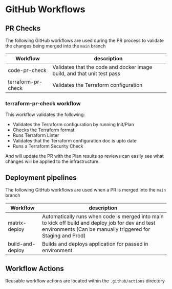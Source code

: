 # GitHub Workflows

## PR Checks

The following GitHub workflows are used during the PR process to validate the changes being merged into the `main` branch

| Workflow           | description                                                             |
| ------------------ | ----------------------------------------------------------------------- |
| code-pr-check      | Validates that the code and docker image build, and that unit test pass |
| terraform-pr-check | Validates the Terraform configuration                                   |

### terraform-pr-check workflow

This workflow validates the following:

* Validates the Terraform configuration by running Init/Plan
* Checks the Terraform format 
* Runs Terraform Linter
* Validates that the Terraform configuration doc is upto date
* Runs a Terraform Security Check

And will update the PR with the Plan results so reviews can easily see what changes will be applied to the infrastructure.

## Deployment pipelines

The following GitHub workflows are used when a PR is merged into the `main` branch

| Workflow         | description                                                                                                                                                      |
| ---------------- |------------------------------------------------------------------------------------------------------------------------------------------------------------------|
| matrix-deploy    | Automatically runs when code is merged into main to kick off build and deploy job for dev and test environments (Can be manually triggered for Staging and Prod) |
| build-and-deploy | Builds and deploys application for passed in environment                                                                                                         |

## Workflow Actions

Reusable workflow actions are located within the `.github/actions` directory